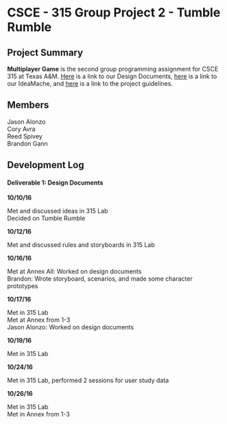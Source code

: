 # CSCE - 315 Group Project 2 - Tumble Rumble

## Project Summary

**Multiplayer Game** is the second group programming assignment for CSCE 315 at Texas A&M. [Here](https://docs.google.com/document/d/1BeEMBn4f1MeWA3jVzjUNd0Jw-hCdaoTh7SGW8L-iiic/edit?usp=sharing) is a link to our Design Documents, [here](https://ideamache.ecologylab.net/v/UpeGkSj1X9/) is a link to our IdeaMache, and [here](https://docs.google.com/document/d/187NokR-hFrJIfcoUGKmY0hIjT9iMJpOtQUEcyDtSB7k/edit) is a link to the project guidelines. 

## Members
Jason Alonzo<br>
Cory Avra<br>
Reed Spivey<br>
Brandon Gann<br>

## Development Log

#### Deliverable 1: Design Documents

**10/10/16**

Met and discussed ideas in 315 Lab<br/>
Decided on Tumble Rumble <br/>

**10/12/16**

Met and discussed rules and storyboards in 315 Lab<br/>

**10/16/16**

Met at Annex
All: Worked on design documents<br/>
Brandon: Wrote storyboard, scenarios, and made some character prototypes

**10/17/16**

Met in 315 Lab<br/>
Met at Annex from 1-3<br/>
Jason Alonzo: Worked on design documents

**10/19/16**

Met in 315 Lab<br>

**10/24/16**

Met in 315 Lab, performed 2 sessions for user study data

**10/26/16**

Met in 315 Lab<br>
Met in Annex from 1-3